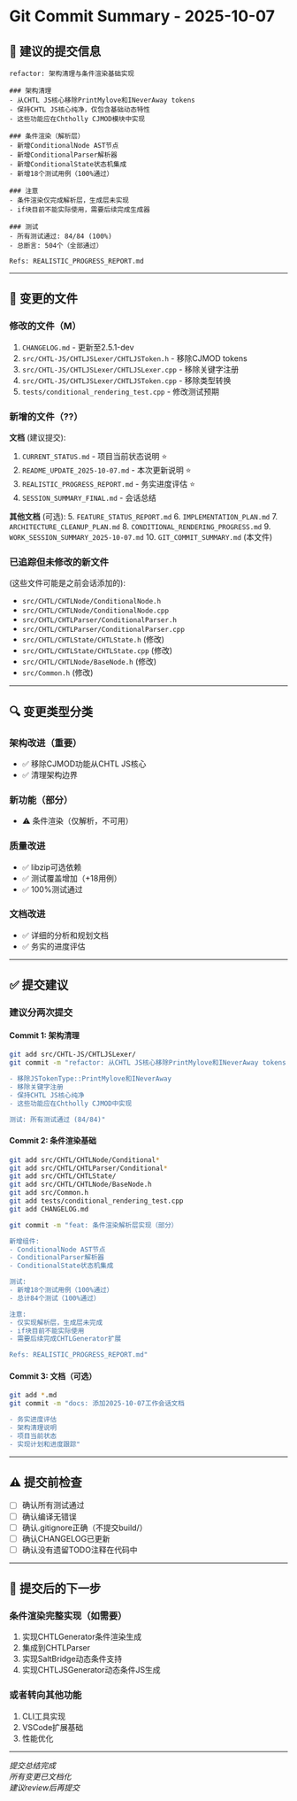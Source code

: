 # Git Commit Summary - 2025-10-07

## 📝 建议的提交信息

```
refactor: 架构清理与条件渲染基础实现

### 架构清理
- 从CHTL JS核心移除PrintMylove和INeverAway tokens
- 保持CHTL JS核心纯净，仅包含基础动态特性  
- 这些功能应在Chtholly CJMOD模块中实现

### 条件渲染（解析层）
- 新增ConditionalNode AST节点
- 新增ConditionalParser解析器
- 新增ConditionalState状态机集成
- 新增18个测试用例（100%通过）

### 注意
- 条件渲染仅完成解析层，生成层未实现
- if块目前不能实际使用，需要后续完成生成器

### 测试
- 所有测试通过: 84/84 (100%)
- 总断言: 504个（全部通过）

Refs: REALISTIC_PROGRESS_REPORT.md
```

---

## 📁 变更的文件

### 修改的文件（M）
1. `CHANGELOG.md` - 更新至2.5.1-dev
2. `src/CHTL-JS/CHTLJSLexer/CHTLJSToken.h` - 移除CJMOD tokens
3. `src/CHTL-JS/CHTLJSLexer/CHTLJSLexer.cpp` - 移除关键字注册
4. `src/CHTL-JS/CHTLJSLexer/CHTLJSToken.cpp` - 移除类型转换
5. `tests/conditional_rendering_test.cpp` - 修改测试预期

### 新增的文件（??）
**文档** (建议提交):
1. `CURRENT_STATUS.md` - 项目当前状态说明 ⭐
2. `README_UPDATE_2025-10-07.md` - 本次更新说明 ⭐
3. `REALISTIC_PROGRESS_REPORT.md` - 务实进度评估 ⭐
4. `SESSION_SUMMARY_FINAL.md` - 会话总结

**其他文档** (可选):
5. `FEATURE_STATUS_REPORT.md`
6. `IMPLEMENTATION_PLAN.md`
7. `ARCHITECTURE_CLEANUP_PLAN.md`
8. `CONDITIONAL_RENDERING_PROGRESS.md`
9. `WORK_SESSION_SUMMARY_2025-10-07.md`
10. `GIT_COMMIT_SUMMARY.md` (本文件)

### 已追踪但未修改的新文件
(这些文件可能是之前会话添加的):
- `src/CHTL/CHTLNode/ConditionalNode.h`
- `src/CHTL/CHTLNode/ConditionalNode.cpp`
- `src/CHTL/CHTLParser/ConditionalParser.h`
- `src/CHTL/CHTLParser/ConditionalParser.cpp`
- `src/CHTL/CHTLState/CHTLState.h` (修改)
- `src/CHTL/CHTLState/CHTLState.cpp` (修改)
- `src/CHTL/CHTLNode/BaseNode.h` (修改)
- `src/Common.h` (修改)

---

## 🔍 变更类型分类

### 架构改进（重要）
- ✅ 移除CJMOD功能从CHTL JS核心
- ✅ 清理架构边界

### 新功能（部分）
- ⚠️ 条件渲染（仅解析，不可用）

### 质量改进
- ✅ libzip可选依赖
- ✅ 测试覆盖增加（+18用例）
- ✅ 100%测试通过

### 文档改进
- ✅ 详细的分析和规划文档
- ✅ 务实的进度评估

---

## ✅ 提交建议

### 建议分两次提交

#### Commit 1: 架构清理
```bash
git add src/CHTL-JS/CHTLJSLexer/
git commit -m "refactor: 从CHTL JS核心移除PrintMylove和INeverAway tokens

- 移除JSTokenType::PrintMylove和INeverAway
- 移除关键字注册
- 保持CHTL JS核心纯净
- 这些功能应在Chtholly CJMOD中实现

测试: 所有测试通过 (84/84)"
```

#### Commit 2: 条件渲染基础
```bash  
git add src/CHTL/CHTLNode/Conditional*
git add src/CHTL/CHTLParser/Conditional*
git add src/CHTL/CHTLState/
git add src/CHTL/CHTLNode/BaseNode.h
git add src/Common.h
git add tests/conditional_rendering_test.cpp
git add CHANGELOG.md

git commit -m "feat: 条件渲染解析层实现（部分）

新增组件:
- ConditionalNode AST节点
- ConditionalParser解析器
- ConditionalState状态机集成

测试:
- 新增18个测试用例（100%通过）
- 总计84个测试（100%通过）

注意:
- 仅实现解析层，生成层未完成
- if块目前不能实际使用
- 需要后续完成CHTLGenerator扩展

Refs: REALISTIC_PROGRESS_REPORT.md"
```

#### Commit 3: 文档（可选）
```bash
git add *.md
git commit -m "docs: 添加2025-10-07工作会话文档

- 务实进度评估
- 架构清理说明
- 项目当前状态
- 实现计划和进度跟踪"
```

---

## ⚠️ 提交前检查

- [ ] 确认所有测试通过
- [ ] 确认编译无错误
- [ ] 确认.gitignore正确（不提交build/）
- [ ] 确认CHANGELOG已更新
- [ ] 确认没有遗留TODO注释在代码中

---

## 🎯 提交后的下一步

### 条件渲染完整实现（如需要）
1. 实现CHTLGenerator条件渲染生成
2. 集成到CHTLParser
3. 实现SaltBridge动态条件支持
4. 实现CHTLJSGenerator动态条件JS生成

### 或者转向其他功能
1. CLI工具实现
2. VSCode扩展基础
3. 性能优化

---

*提交总结完成*  
*所有变更已文档化*  
*建议review后再提交*
